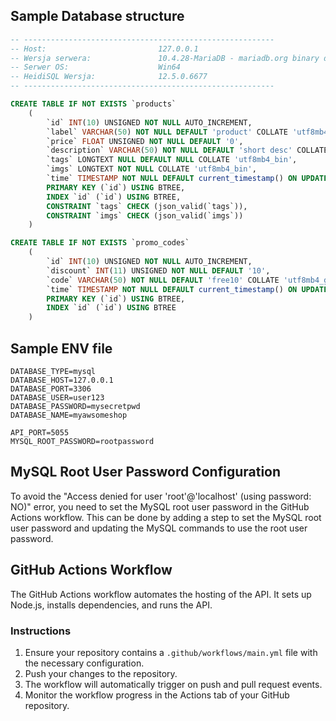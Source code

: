 ## Sample Database structure

```sql
-- --------------------------------------------------------
-- Host:                         127.0.0.1
-- Wersja serwera:               10.4.28-MariaDB - mariadb.org binary distribution
-- Serwer OS:                    Win64
-- HeidiSQL Wersja:              12.5.0.6677
-- --------------------------------------------------------

CREATE TABLE IF NOT EXISTS `products`
    (
        `id` INT(10) UNSIGNED NOT NULL AUTO_INCREMENT,
        `label` VARCHAR(50) NOT NULL DEFAULT 'product' COLLATE 'utf8mb4_general_ci',
        `price` FLOAT UNSIGNED NOT NULL DEFAULT '0',
        `description` VARCHAR(50) NOT NULL DEFAULT 'short desc' COLLATE 'utf8mb4_general_ci',
        `tags` LONGTEXT NULL DEFAULT NULL COLLATE 'utf8mb4_bin',
        `imgs` LONGTEXT NOT NULL COLLATE 'utf8mb4_bin',
        `time` TIMESTAMP NOT NULL DEFAULT current_timestamp() ON UPDATE current_timestamp(),
        PRIMARY KEY (`id`) USING BTREE,
        INDEX `id` (`id`) USING BTREE,
        CONSTRAINT `tags` CHECK (json_valid(`tags`)),
        CONSTRAINT `imgs` CHECK (json_valid(`imgs`))
    )

CREATE TABLE IF NOT EXISTS `promo_codes`
    (
        `id` INT(10) UNSIGNED NOT NULL AUTO_INCREMENT,
        `discount` INT(11) UNSIGNED NOT NULL DEFAULT '10',
        `code` VARCHAR(50) NOT NULL DEFAULT 'free10' COLLATE 'utf8mb4_general_ci',
        `time` TIMESTAMP NOT NULL DEFAULT current_timestamp() ON UPDATE current_timestamp(),
        PRIMARY KEY (`id`) USING BTREE,
        INDEX `id` (`id`) USING BTREE
    )
```

## Sample ENV file

```env
DATABASE_TYPE=mysql
DATABASE_HOST=127.0.0.1
DATABASE_PORT=3306
DATABASE_USER=user123
DATABASE_PASSWORD=mysecretpwd
DATABASE_NAME=myawsomeshop

API_PORT=5055
MYSQL_ROOT_PASSWORD=rootpassword
```

## MySQL Root User Password Configuration

To avoid the "Access denied for user 'root'@'localhost' (using password: NO)" error, you need to set the MySQL root user password in the GitHub Actions workflow. This can be done by adding a step to set the MySQL root user password and updating the MySQL commands to use the root user password.

## GitHub Actions Workflow

The GitHub Actions workflow automates the hosting of the API. It sets up Node.js, installs dependencies, and runs the API.

### Instructions

1. Ensure your repository contains a `.github/workflows/main.yml` file with the necessary configuration.
2. Push your changes to the repository.
3. The workflow will automatically trigger on push and pull request events.
4. Monitor the workflow progress in the Actions tab of your GitHub repository.
